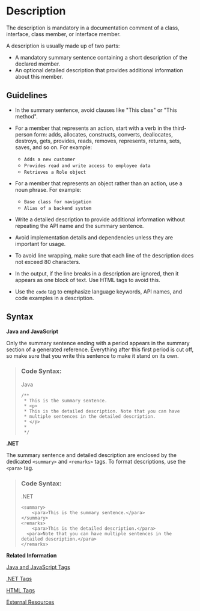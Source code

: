 <!-- loio33a5538222af43b79d9d6f1390f9df9d -->

# Description

The description is mandatory in a documentation comment of a class, interface, class member, or interface member.



A description is usually made up of two parts:

-   A mandatory summary sentence containing a short description of the declared member.
-   An optional detailed description that provides additional information about this member.



## Guidelines

-   In the summary sentence, avoid clauses like "This class" or "This method".
-   For a member that represents an action, start with a verb in the third-person form: adds, allocates, constructs, converts, deallocates, destroys, gets, provides, reads, removes, represents, returns, sets, saves, and so on. For example:
    -   `Adds a new customer`
    -   `Provides read and write access to employee data`
    -   `Retrieves a Role object`

-   For a member that represents an object rather than an action, use a noun phrase. For example:
    -   `Base class for navigation`
    -   `Alias of a backend system`

-   Write a detailed description to provide additional information without repeating the API name and the summary sentence.
-   Avoid implementation details and dependencies unless they are important for usage.
-   To avoid line wrapping, make sure that each line of the description does not exceed 80 characters.
-   In the output, if the line breaks in a description are ignored, then it appears as one block of text. Use HTML tags to avoid this.
-   Use the `code` tag to emphasize language keywords, API names, and code examples in a description.



## Syntax

**Java and JavaScript** 

Only the summary sentence ending with a period appears in the summary section of a generated reference. Everything after this first period is cut off, so make sure that you write this sentence to make it stand on its own.

> ### Code Syntax:  
> Java
> 
> ```
> /**
>  * This is the summary sentence.
>  * <p>
>  * This is the detailed description. Note that you can have
>  * multiple sentences in the detailed description.
>  * </p>
>  * 
>  */
> ```

**.NET**

The summary sentence and detailed description are enclosed by the dedicated `<summary>` and `<remarks>` tags. To format descriptions, use the `<para>` tag.

> ### Code Syntax:  
> .NET
> 
> ```
> <summary>
>     <para>This is the summary sentence.</para>
> </summary>
> <remarks>
>     <para>This is the detailed description.</para>
> 	<para>Note that you can have multiple sentences in the detailed description.</para>
> </remarks>
> ```

**Related Information**  


[Java and JavaScript Tags](java-and-javascript-tags-6d32db8.md "A reference of the most commonly used Java and JavaScript block and inline tags that you can use in your documentation comments.")

[.NET Tags](net-tags-f882a72.md "A reference of the .NET tags that you can use in documentation comments.")

[HTML Tags](html-tags-bf50118.md "A reference of the HTML tags that you can use in documentation comments.")

[External Resources](../external-resources-e019255.md "A collection of links to useful external resources relevant for the topics addressed in this document.")

